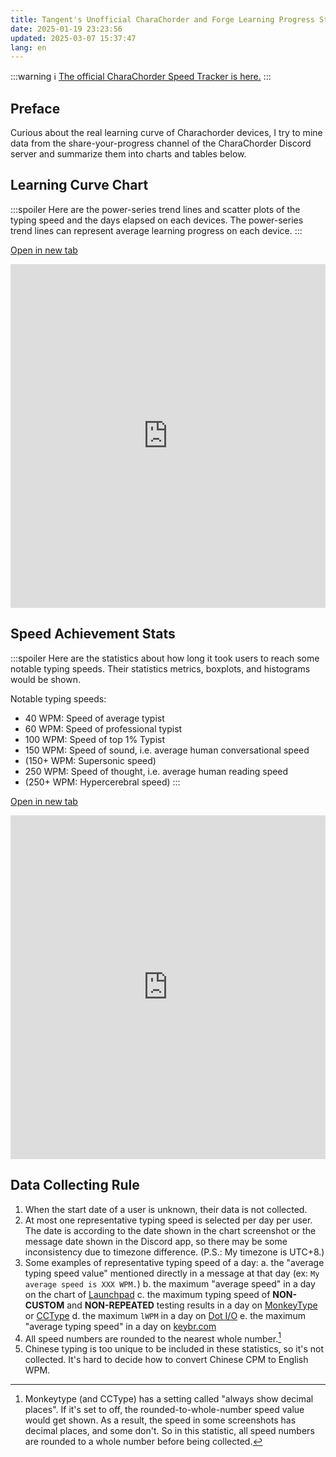 ```yaml
---
title: Tangent's Unofficial CharaChorder and Forge Learning Progress Statistic
date: 2025-01-19 23:23:56
updated: 2025-03-07 15:37:47
lang: en
---
```

:::warning
   :information_source: [The official CharaChorder Speed Tracker is here.](https://docs.google.com/spreadsheets/d/1LYi3Y6Ombi1V5bWt-75SnHn9ONvl1KOFugYUBTVNgjM/edit?gid=0#gid=0)
:::


## Preface

Curious about the real learning curve of Charachorder devices, I try to mine data from the share-your-progress channel of the CharaChorder Discord server and summarize them into charts and tables below.

## Learning Curve Chart

:::spoiler
  Here are the power-series trend lines and scatter plots of the typing speed and the days elapsed on each devices. The power-series trend lines can represent average learning progress on each device.
:::

[Open in new tab](https://docs.google.com/spreadsheets/d/e/2PACX-1vQ-GIGZcyrT2rhcVUUot14X00CK7XrqMDSI4gqKdE_8jQtrFqId4hD9-UvE6TS9RZjpaHkmyjfgEBZ6/pubhtml?gid=385574544&single=true)

<iframe width="100%" height="550" src="https://docs.google.com/spreadsheets/d/e/2PACX-1vQ-GIGZcyrT2rhcVUUot14X00CK7XrqMDSI4gqKdE_8jQtrFqId4hD9-UvE6TS9RZjpaHkmyjfgEBZ6/pubhtml?gid=385574544&single=true" frameborder="0"></iframe>

## Speed Achievement Stats

:::spoiler
  Here are the statistics about how long it took users to reach some notable typing speeds. Their statistics metrics, boxplots, and histograms would be shown.
  
Notable typing speeds:

- 40 WPM: Speed of average typist
- 60 WPM: Speed of professional typist
- 100 WPM: Speed of top 1% Typist
- 150 WPM: Speed of sound, i.e. average human conversational speed
- (150+ WPM: Supersonic speed)
- 250 WPM: Speed of thought, i.e. average human reading speed
- (250+ WPM: Hypercerebral speed) 
:::

[Open in new tab](https://docs.google.com/spreadsheets/d/e/2PACX-1vQ-GIGZcyrT2rhcVUUot14X00CK7XrqMDSI4gqKdE_8jQtrFqId4hD9-UvE6TS9RZjpaHkmyjfgEBZ6/pubhtml?gid=644493207&amp;single=true)

<iframe width="100%" height="550" src="https://docs.google.com/spreadsheets/d/e/2PACX-1vQ-GIGZcyrT2rhcVUUot14X00CK7XrqMDSI4gqKdE_8jQtrFqId4hD9-UvE6TS9RZjpaHkmyjfgEBZ6/pubhtml?gid=644493207&single=true" frameborder="0"></iframe>

## Data Collecting Rule

1. When the start date of a user is unknown, their data is not collected.
2. At most one representative typing speed is selected per day per user. The date is according to the date shown in the chart screenshot or the message date shown in the Discord app, so there may be some inconsistency due to timezone difference. (P.S.: My timezone is UTC+8.)
3. Some examples of representative typing speed of a day:
   a. the "average typing speed value" mentioned directly in a message at that day (ex: `My average speed is XXX WPM.`)
   b. the maximum "average speed" in a day on the chart of [Launchpad](https://launchpad.charachorder.com/#/)
   c. the maximum typing speed of **NON-CUSTOM** and **NON-REPEATED** testing results in a day on [MonkeyType](https://monkeytype.com/) or [CCType](https://cctype.app/)
   d. the maximum `lWPM` in a day on [Dot I/O](https://www.iq-eq.io/#/)
   e. the maximum "average typing speed" in a day on [keybr.com](https://www.keybr.com/)
4. All speed numbers are rounded to the nearest whole number.[^speed_rounded]
5. Chinese typing is too unique to be included in these statistics, so it's not collected. It's hard to decide how to convert Chinese CPM to English WPM.

[^speed_rounded]: Monkeytype (and CCType) has a setting called "always show decimal places". If it's set to off, the rounded-to-whole-number speed value would get shown. As a result, the speed in some screenshots has decimal places, and some don't. So in this statistic, all speed numbers are rounded to a whole number before being collected.
